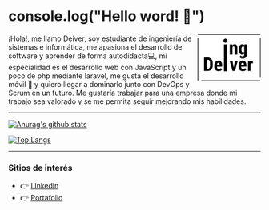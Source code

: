 # console.log("Hello word! 👋")

<div>
  <img align="right" width="25%" height="25%" src="Logo.png">
</div>

¡Hola!, me llamo Deiver, soy estudiante de ingeniería de sistemas e informática, me apasiona el desarrollo de software y aprender de forma autodidacta💻, mi especialidad es el desarrollo web con JavaScript y un poco de php mediante laravel, me gusta el desarrollo móvil 📱 y quiero llegar a dominarlo junto con DevOps y Scrum en un futuro. Me gustaría trabajar para una empresa donde mi trabajo sea valorado y se me permita seguir mejorando mis habilidades.

***

[![Anurag's github stats](https://github-readme-stats.vercel.app/api?username=IngDeiver&show_icons=true)](https://github.com/anuraghazra/github-readme-stats)

[![Top Langs](https://github-readme-stats.vercel.app/api/top-langs/?username=IngDeiver&layout=compact)](https://github.com/anuraghazra/github-readme-stats)

***

### Sitios de interés
- :point_right: [Linkedin](https://www.linkedin.com/in/ingenDeiver/)
- :point_right: [Portafolio](https://ingdeiver.github.io/portafolio)
